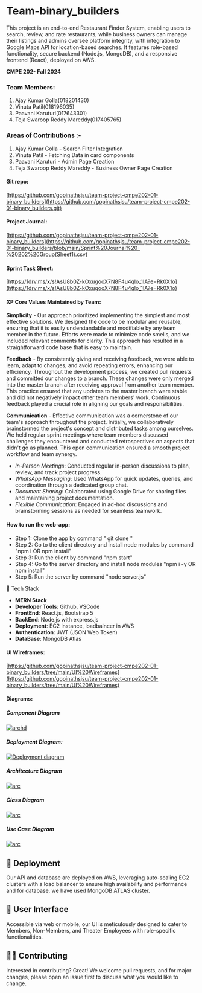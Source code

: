 
# Team-binary_builders
This project is an end-to-end Restaurant Finder System, enabling users to search, review, and rate restaurants, while business owners can manage their listings and admins oversee platform integrity, with integration to Google Maps API for location-based searches. It features role-based functionality, secure backend (Node.js, MongoDB), and a responsive frontend (React), deployed on AWS.

**CMPE 202- Fall 2024**

### Team Members:
1.  Ajay Kumar Golla(018201430) 
2.  Vinuta Patil(018196035)
3.  Paavani Karuturi(017643301) 
4.  Teja Swaroop Reddy Mareddy(017405765) 

### Areas of Contributions :-
1. Ajay Kumar Golla - Search Filter Integration
2. Vinuta Patil - Fetching Data in card components
3. Paavani Karuturi - Admin Page Creation
4. Teja Swaroop Reddy Mareddy - Business Owner Page Creation



#### [](https://github.com/gopinathsjsu/team-project-cmpe202-01-binary_builders#git-repo)Git repo:

[https://github.com/gopinathsjsu/team-project-cmpe202-01-binary_builders](https://github.com/gopinathsjsu/team-project-cmpe202-01-binary_builders.git)

#### [](https://github.com/gopinathsjsu/team-project-cmpe202-01-binary_builders/blob/main/Sprint%20Journal%20-%20202%20Group(Sheet1).csv)Project Journal:

[https://github.com/gopinathsjsu/team-project-cmpe202-01-binary_builders](https://github.com/gopinathsjsu/team-project-cmpe202-01-binary_builders/blob/main/Sprint%20Journal%20-%20202%20Group(Sheet1).csv)

#### [](https://1drv.ms/x/s!AsU8b0Z-kOxugooX7N8F4u4qlo_1IA?e=Rk0X1o)Sprint Task Sheet:

[https://1drv.ms/x/s!AsU8b0Z-kOxugooX7N8F4u4qlo_1IA?e=Rk0X1o](https://1drv.ms/x/s!AsU8b0Z-kOxugooX7N8F4u4qlo_1IA?e=Rk0X1o)


#### [](https://github.com/gopinathsjsu/teamproject-infinite-loop#xp-values)XP Core Values Maintained by Team:

**Simplicity** -
Our approach prioritized implementing the simplest and most effective solutions. We designed the code to be modular and reusable, ensuring that it is easily understandable and modifiable by any team member in the future. Efforts were made to minimize code smells, and we included relevant comments for clarity. This approach has resulted in a straightforward code base that is easy to maintain.

**Feedback** -
By consistently giving and receiving feedback, we were able to learn, adapt to changes, and avoid repeating errors, enhancing our efficiency. Throughout the development process, we created pull requests and committed our changes to a branch. These changes were only merged into the master branch after receiving approval from another team member. This practice ensured that any updates to the master branch were stable and did not negatively impact other team members' work. Continuous feedback played a crucial role in aligning our goals and responsibilities.

**Communication** -
Effective communication was a cornerstone of our team's approach throughout the project. Initially, we collaboratively brainstormed the project's concept and distributed tasks among ourselves. We held regular sprint meetings where team members discussed challenges they encountered and conducted retrospectives on aspects that didn't go as planned. This open communication ensured a smooth project workflow and team synergy.  

- *In-Person Meetings*: Conducted regular in-person discussions to plan, review, and track project progress.  
- *WhatsApp Messaging*: Used WhatsApp for quick updates, queries, and coordination through a dedicated group chat.  
- *Document Sharing*: Collaborated using Google Drive for sharing files and maintaining project documentation.  
- *Flexible Communication*: Engaged in ad-hoc discussions and brainstorming sessions as needed for seamless teamwork.

#### [](https://github.com/gopinathsjsu/teamproject-infinite-loop#how-to-run-the-web-app)How to run the web-app:

-   Step 1: Clone the app by command " git clone "
-  Step 2: Go to the client directory and install node modules by command "npm i OR npm install"
-   Step 3: Run the client by command "npm start"
-   Step 4: Go to the server directory and install node modules "npm i -y OR npm install"
-   Step 5: Run the server by command "node server.js"

 🌟 Tech Stack
- **MERN Stack**
- **Developer Tools**: Github, VSCode
- **FrontEnd**: React.js, Bootstrap 5
- **BackEnd**: Node.js with express.js
- **Deployment**: EC2 instance, loadbalncer in AWS
- **Authentication**: JWT (JSON Web Token)
- **DataBase**: MongoDB Atlas

#### [](https://github.com/gopinathsjsu/team-project-cmpe202-01-binary_builders/tree/main/UI%20Wireframes)UI Wireframes:

[https://github.com/gopinathsjsu/team-project-cmpe202-01-binary_builders/tree/main/UI%20Wireframes](https://github.com/gopinathsjsu/team-project-cmpe202-01-binary_builders/tree/main/UI%20Wireframes)

#### [](https://github.com/gopinathsjsu/teamproject-binary_builders#diagrams)Diagrams:

##### [](https://github.com/gopinathsjsu/team-project-cmpe202-01-binary_builders/blob/main/docs/diagrams/Component_diagram.jpeg)Component Diagram

[![archd](https://github.com/gopinathsjsu/team-project-cmpe202-01-binary_builders/blob/main/docs/diagrams/Component_diagram.jpeg)](https://github.com/gopinathsjsu/team-project-cmpe202-01-binary_builders/blob/main/docs/diagrams/Component_diagram.jpeg)

##### [](https://github.com/gopinathsjsu/team-project-cmpe202-01-binary_builders/blob/main/docs/diagrams/Deployment%20Diagram.jpeg)Deployment Diagram:

[![Deployment diagram](https://github.com/gopinathsjsu/team-project-cmpe202-01-binary_builders/blob/main/docs/diagrams/Deployment%20Diagram.jpeg)](https://github.com/gopinathsjsu/team-project-cmpe202-01-binary_builders/blob/main/docs/diagrams/Deployment%20Diagram.jpeg)


##### [](https://github.com/gopinathsjsu/team-project-cmpe202-01-binary_builders/blob/main/docs/diagrams/Architecture%20Diagram.jpeg)Architecture Diagram
[![arc](https://github.com/gopinathsjsu/team-project-cmpe202-01-binary_builders/blob/main/docs/diagrams/Architecture%20Diagram.jpeg)](https://github.com/gopinathsjsu/team-project-cmpe202-01-binary_builders/blob/main/docs/diagrams/Architecture%20Diagram.jpeg)


##### [](https://github.com/gopinathsjsu/team-project-cmpe202-01-binary_builders/blob/main/docs/diagrams/Class%20Diagram.jpeg)Class Diagram
[![arc](https://github.com/gopinathsjsu/team-project-cmpe202-01-binary_builders/blob/main/docs/diagrams/Class%20Diagram.jpeg)](https://github.com/gopinathsjsu/team-project-cmpe202-01-binary_builders/blob/main/docs/diagrams/Class%20Diagram.jpeg)

##### [](https://github.com/gopinathsjsu/team-project-cmpe202-01-binary_builders/blob/main/docs/diagrams/usecase.png)Use Case Diagram
[![arc](https://github.com/gopinathsjsu/team-project-cmpe202-01-binary_builders/blob/main/docs/diagrams/usecase.png)](https://github.com/gopinathsjsu/team-project-cmpe202-01-binary_builders/blob/main/docs/diagrams/usecase.png)

## 🚀 Deployment

Our API and database are deployed on AWS, leveraging auto-scaling EC2 clusters with a load balancer to ensure high availability and performance and for database, we have used MongoDB ATLAS cluster.

## 📲 User Interface

Accessible via web or mobile, our UI is meticulously designed to cater to Members, Non-Members, and Theater Employees with role-specific functionalities.


## 🧑‍💻 Contributing

Interested in contributing? Great! We welcome pull requests, and for major changes, please open an issue first to discuss what you would like to change.



